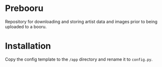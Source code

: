 # Prebooru
Repository for downloading and storing artist data and images prior to being uploaded to a booru.

# Installation

Copy the config template to the `/app` directory and rename it to `config.py`.